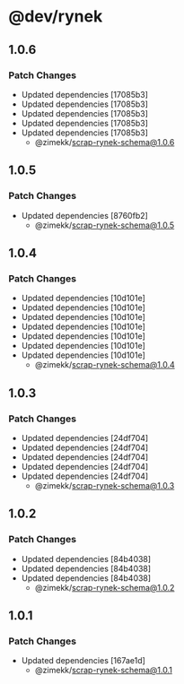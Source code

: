 # @dev/rynek

## 1.0.6

### Patch Changes

- Updated dependencies [17085b3]
- Updated dependencies [17085b3]
- Updated dependencies [17085b3]
- Updated dependencies [17085b3]
- Updated dependencies [17085b3]
  - @zimekk/scrap-rynek-schema@1.0.6

## 1.0.5

### Patch Changes

- Updated dependencies [8760fb2]
  - @zimekk/scrap-rynek-schema@1.0.5

## 1.0.4

### Patch Changes

- Updated dependencies [10d101e]
- Updated dependencies [10d101e]
- Updated dependencies [10d101e]
- Updated dependencies [10d101e]
- Updated dependencies [10d101e]
- Updated dependencies [10d101e]
- Updated dependencies [10d101e]
  - @zimekk/scrap-rynek-schema@1.0.4

## 1.0.3

### Patch Changes

- Updated dependencies [24df704]
- Updated dependencies [24df704]
- Updated dependencies [24df704]
- Updated dependencies [24df704]
- Updated dependencies [24df704]
  - @zimekk/scrap-rynek-schema@1.0.3

## 1.0.2

### Patch Changes

- Updated dependencies [84b4038]
- Updated dependencies [84b4038]
- Updated dependencies [84b4038]
  - @zimekk/scrap-rynek-schema@1.0.2

## 1.0.1

### Patch Changes

- Updated dependencies [167ae1d]
  - @zimekk/scrap-rynek-schema@1.0.1
